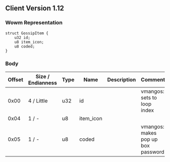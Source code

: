 ## Client Version 1.12

### Wowm Representation
```rust,ignore
struct GossipItem {
    u32 id;
    u8 item_icon;
    u8 coded;
}
```
### Body
| Offset | Size / Endianness | Type | Name | Description | Comment |
| ------ | ----------------- | ---- | ---- | ----------- | ------- |
| 0x00 | 4 / Little | u32 | id |  | vmangos: sets to loop index |
| 0x04 | 1 / - | u8 | item_icon |  |  |
| 0x05 | 1 / - | u8 | coded |  | vmangos: makes pop up box password |

